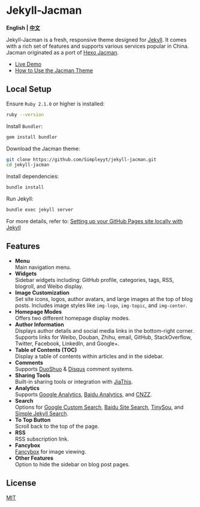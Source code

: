 # Jekyll-Jacman

**English | [中文](/README_cn.md)**

Jekyll-Jacman is a fresh, responsive theme designed for [Jekyll](http://jekyllrb.com). It comes with a rich set of features and supports various services popular in China. Jacman originated as a port of [Hexo Jacman](https://github.com/wuchong/jacman).

* [Live Demo](http://simpleyyt.github.io/jekyll-jacman/)
* [How to Use the Jacman Theme](http://simpleyyt.github.io/jekyll-jacman/jekyll/2015/09/20/how-to-use-jacman)

## Local Setup

Ensure `Ruby 2.1.0` or higher is installed:

```sh
ruby --version
```

Install `Bundler`:

```sh
gem install bundler
```

Download the Jacman theme:

```sh
git clone https://github.com/Simpleyyt/jekyll-jacman.git
cd jekyll-jacman
```

Install dependencies:

```sh
bundle install
```

Run Jekyll:

```sh
bundle exec jekyll server
```

For more details, refer to: [Setting up your GitHub Pages site locally with Jekyll](https://help.github.com/articles/setting-up-your-github-pages-site-locally-with-jekyll/)

## Features

- **Menu**  
  Main navigation menu.
- **Widgets**  
  Sidebar widgets including: GitHub profile, categories, tags, RSS, blogroll, and Weibo display.
- **Image Customization**  
  Set site icons, logos, author avatars, and large images at the top of blog posts. Includes image styles like `img-logo`, `img-topic`, and `img-center`.
- **Homepage Modes**  
  Offers two different homepage display modes.
- **Author Information**  
  Displays author details and social media links in the bottom-right corner. Supports links for Weibo, Douban, Zhihu, email, GitHub, StackOverflow, Twitter, Facebook, LinkedIn, and Google+.
- **Table of Contents (TOC)**  
  Display a table of contents within articles and in the sidebar.
- **Comments**  
  Supports [DuoShuo](http://duoshuo.com/) & [Disqus](https://disqus.com/) comment systems.
- **Sharing Tools**  
  Built-in sharing tools or integration with [JiaThis](http://www.jiathis.com/).
- **Analytics**  
  Supports [Google Analytics](http://www.google.com/analytics/), [Baidu Analytics](http://tongji.baidu.com/), and [CNZZ](http://www.cnzz.com/).
- **Search**  
  Options for [Google Custom Search](https://www.google.com/cse/), [Baidu Site Search](http://zn.baidu.com/), [TinySou](http://tinysou.com/), and [Simple Jekyll Search](https://github.com/christian-fei/Simple-Jekyll-Search).
- **To Top Button**  
  Scroll back to the top of the page.
- **RSS**  
  RSS subscription link.
- **Fancybox**  
  [Fancybox](http://fancyapps.com/fancybox/) for image viewing.
- **Other Features**  
  Option to hide the sidebar on blog post pages.

## License

[MIT](/LICENSE)

